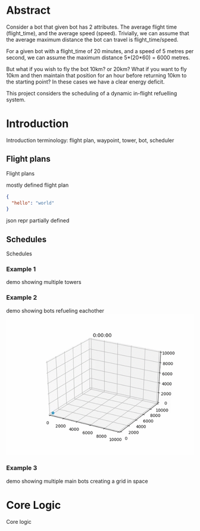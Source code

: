 # Abstract

Consider a bot that given bot has 2 attributes. The average flight time (flight_time), and the average speed (speed). Trivially, we can assume that the average maximum distance the bot can travel is flight_time/speed.

For a given bot with a flight_time of 20 minutes, and a speed of 5 metres per second, we can assume the maximum distance 5*(20*60) = 6000 metres.

But what if you wish to fly the bot 10km? or 20km? What if you want to fly 10km and then maintain that position for an hour before returning 10km to the starting point? In these cases we have a clear energy deficit.

This project considers the scheduling of a dynamic in-flight refuelling system.

# Introduction
Introduction
terminology: flight plan, waypoint, tower, bot, scheduler


## Flight plans
Flight plans

mostly defined flight plan
```json
{
  "hello": "world"
}

```
json repr
partially defined


## Schedules
Schedules

### Example 1
demo showing multiple towers

### Example 2
demo showing bots refueling eachother
![Dynamic Demo](demo/demo_1.gif)

### Example 3
demo showing multiple main bots creating a grid in space

# Core Logic
Core logic
